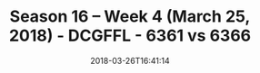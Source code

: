 ---
title: Season 16 – Week 4 (March 25, 2018) - DCGFFL - 6361 vs 6366
teams_score:
- team: 6361
  score: 31
- team: 6366
  score: 24
mvp: CJ Babb, Daniel Allen
game-ball: Paul Pham, Bobby Bosfield
season: 16
week: 4
date: '2018-03-26T16:41:14'
pageid: season-16-week-4-march-25-2018-6361-vs-6366
---